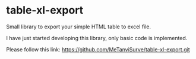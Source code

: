# table-xl-export
Small library to export your simple HTML table to excel file.

I have just started developing this library, only basic code is implemented.

Please follow this link:
https://github.com/MeTanviSurve/table-xl-export.git
